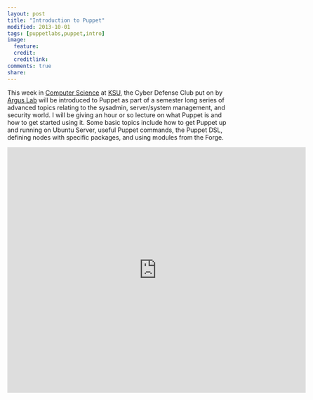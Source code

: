 ```yaml
---
layout: post
title: "Introduction to Puppet"
modified: 2013-10-01
tags: [puppetlabs,puppet,intro]
image:
  feature: 
  credit: 
  creditlink: 
comments: true
share: 
---
```


This week in [Computer Science](http://www.cis.ksu.edu/) at [KSU](http://www.k-state.edu/), the Cyber Defense Club put on by [Argus Lab](http://www.arguslab.org/) will be introduced to Puppet as part of a semester long series of advanced topics relating to the sysadmin, server/system management, and security world. I will be giving an hour or so lecture on what Puppet is and how to get started using it. Some basic topics include how to get Puppet up and running on Ubuntu Server, useful Puppet commands, the Puppet DSL, defining nodes with specific packages, and using modules from the Forge.

<center><iframe src="https://docs.google.com/presentation/d/1CfFgUb6Xmq_rgdYJe1-W-rOCccQ1iMe_Gin9jQHEacU/embed?start=false&loop=false&delayms=3000" frameborder="0" width="680" height="560" allowfullscreen="true" mozallowfullscreen="true" webkitallowfullscreen="true"></iframe></center>
